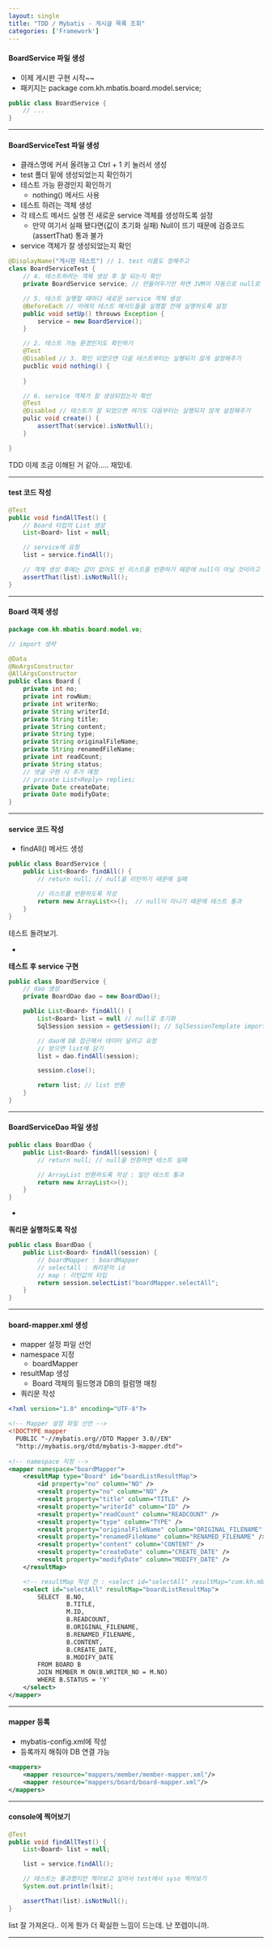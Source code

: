 ```yaml
---
layout: single
title: "TDD / Mybatis - 게시글 목록 조회"
categories: ['Framework']
---
```


#### BoardService 파일 생성
* 이제 게시판 구현 시작~~
* 패키지는 package com.kh.mbatis.board.model.service;
   
``` java
public class BoardService {
	// ...
}
```
   
***

#### BoardServiceTest 파일 생성
* 클래스명에 커서 올려놓고 Ctrl + 1 키 눌러서 생성
* test 폴더 밑에 생성되었는지 확인하기
* 테스트 가능 환경인지 확인하기
	* nothing() 메서드 사용
* 테스트 하려는 객체 생성
* 각 테스트 메서드 실행 전 새로운 service 객체를 생성하도록 설정
	* 만약 여기서 실패 됐다면(값이 초기화 실패) Null이 뜨기 때문에 검증코드(assertThat) 통과 불가
* service 객체가 잘 생성되었는지 확인
   
``` java
@DisplayName("게시판 테스트") // 1. test 이름도 정해주고
class BoardServiceTest {
	// 4. 테스트하려는 객체 생성 후 잘 되는지 확인
	private BoardService service; // 만들어두기만 하면 JVM이 자동으로 null로 초기화 시켜줌

	// 5. 테스트 실행할 때마다 새로운 service 객체 생성
	@BeforeEach // 아래의 테스트 메서드들을 실행할 전에 실행하도록 설정
	public void setUp() throuws Exception {
		service = new BoardService();
	}

	// 2. 테스트 가능 환경인지도 확인하기
	@Test
	@Disabled // 3. 확인 되었으면 다음 테스트부터는 실행되지 않게 설정해주기
	pucblic void nothing() {
		
	}

	// 6. service 객체가 잘 생성되었는지 확인
	@Test
	@Disabled // 테스트가 잘 되었으면 여기도 다음부터는 실행되지 않게 설정해주기
	pulic void create() {
		assertThat(service).isNotNull();
	}

}
```
   
TDD 이제 조금 이해된 거 같아..... 재밌네.
   
***
   
#### test 코드 작성
   
``` java
@Test
public void findAllTest() {
	// Board 타입의 List 생성
	List<Board> list = null;

	// service에 요청
	list = service.findAll();

	// 객체 생성 후에는 값이 없어도 빈 리스트를 반환하기 때문에 null이 아닐 것이라고 예상
	assertThat(list).isNotNull();
}
```
   
***

#### Board 객체 생성
   
``` java
package com.kh.mbatis.board.model.vo;

// import 생략

@Data
@NoArgsConstructor
@AllArgsConstructor
public class Board {
	private int no;
	private int rowNum;
	private int writerNo;
	private String writerId;
	private String title;
	private String content;
	private String type;
	private String originalFileName;
	private String renamedFileName;
	private int readCount;
	private String status;
	// 댓글 구현 시 추가 예정
	// private List<Reply> replies;
	private Date createDate;
	private Date modifyDate;
}
```
   
***

#### service 코드 작성
* findAll() 메서드 생성
   
``` java
public class BoardService {
	public List<Board> findAll() {
		// return null; // null을 리턴하기 때문에 실패

		// 리스트를 반환하도록 작성
		return new ArrayList<>();  // null이 아니기 때문에 테스트 통과
	}
}
```   
   
테스트 돌려보기.   
   
-
   
**테스트 후 service 구현**
``` java
public class BoardService {
	// dao 생성
	private BoardDao dao = new BoardDao();

	public List<Board> findAll() {
		List<Board> list = null // null로 초기화
		SqlSession session = getSession(); // SqlSessionTemplate import. session 객체 얻어 오기

		// dao에 DB 접근해서 데이터 달라고 요청
		// 받으면 list에 담기
		list = dao.findAll(session);

		session.close();

		return list; // list 반환
	}
}
```    
   
***

#### BoardServiceDao 파일 생성
   
``` java
public class BoardDao {
	public List<Board> findAll(session) {
		// return null; // null을 반환하면 테스트 실패

		// ArrayList 반환하도록 작성 : 일단 테스트 통과
		return new ArrayList<>();
	}
}
```
   
-
   
**쿼리문 실행하도록 작성**
``` java
public class BoardDao {
	public List<Board> findAll(session) {
		// boardMapper : boardMapper
		// selectAll : 쿼리문의 id
		// map : 리턴값의 타입
		return session.selectList("boardMapper.selectAll";
	}
}
```
   
***

#### board-mapper.xml 생성
* mapper 설정 파일 선언
* namespace 지정
	* boardMapper
* resultMap 생성
	* Board 객체의 필드명과 DB의 컬럼명 매칭
* 쿼리문 작성
   
``` xml
<?xml version="1.0" encoding="UTF-8"?>

<!-- Mapper 설정 파일 선언 -->
<!DOCTYPE mapper
  PUBLIC "-//mybatis.org//DTD Mapper 3.0//EN"
  "http://mybatis.org/dtd/mybatis-3-mapper.dtd">
  
<!-- namespace 지정 -->
<mapper namespace="boardMapper">
	<resultMap type="Board" id="boardListResultMap">
		<id property="no" column="NO" />
		<result property="no" column="NO" />
		<result property="title" column="TITLE" />
		<result property="writerId" column="ID" />
		<result property="readCount" column="READCOUNT" />
		<result property="type" column="TYPE" />
		<result property="originalFileName" column="ORIGINAL_FILENAME" />
		<result property="renamedFileName" column="RENAMED_FILENAME" />
		<result property="content" column="CONTENT" />
		<result property="createDate" column="CREATE_DATE" />
		<result property="modifyDate" column="MODIFY_DATE" />
	</resultMap>

	<!-- resultMap 작성 전 : <select id="selectAll" resultMap="com.kh.mbatis.board.model.vo.Board"> -->
	<select id="selectAll" resultMap="boardListResultMap">
		SELECT  B.NO, 
				B.TITLE, 
				M.ID, 
				B.READCOUNT, 
				B.ORIGINAL_FILENAME, 
				B.RENAMED_FILENAME, 
				B.CONTENT, 
				B.CREATE_DATE, 
				B.MODIFY_DATE
		FROM BOARD B
		JOIN MEMBER M ON(B.WRITER_NO = M.NO)
		WHERE B.STATUS = 'Y'
	</select>
</mapper>
```
   
***

#### mapper 등록
* mybatis-config.xml에 작성
* 등록까지 해줘야 DB 연결 가능
   
``` xml
<mappers>
	<mapper resource="mappers/member/member-mapper.xml"/>
	<mapper resource="mappers/board/board-mapper.xml"/>
</mappers>
```   
   
***

#### console에 찍어보기
   
``` java
@Test
public void findAllTest() {
	List<Board> list = null;

	list = service.findAll();

	// 테스트는 통과했지만 찍어보고 싶어서 test에서 syso 찍어보기
	System.out.println(lsit);

	assertThat(list).isNotNull();
}
```
   
list 잘 가져온다.. 이게 뭔가 더 확실한 느낌이 드는데.
난 쪼렙이니까.
   
***














